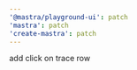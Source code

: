 ```yaml
---
'@mastra/playground-ui': patch
'mastra': patch
'create-mastra': patch
---
```


add click on trace row
